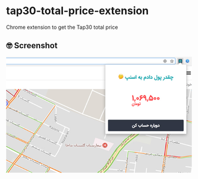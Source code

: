 # tap30-total-price-extension
Chrome extension to get the Tap30 total price 


## 🤓 Screenshot
![alt text](https://raw.githubusercontent.com/omidnikrah/snapp-total-price-extension/master/screenshot.jpg)

